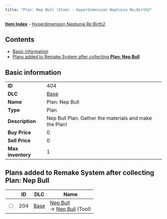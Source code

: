 ```yaml
---
title: "Plan: Nep Bull (Item) - Hyperdimension Neptunia Re;Birth2"
---
```


[**Item Index**](/neptunia/rb2/item/index.html) - [Hyperdimension Neptunia Re;Birth2](/neptunia/rb2)

## Contents

- [Basic information](#basic-information)
- [Plans added to Remake System after collecting **Plan: Nep Bull**](#plans-added-to-remake-system-after-collecting-plan-nep-bull)

## Basic information

|   |   |
| -- | -- |
| **ID** | 404 |
| **DLC** | [Base](/neptunia/rb2/dlc/0-base.html) |
| **Name** | Plan: Nep Bull |
| **Type** | Plan |
| **Description** | Nep Bull Plan. Gather the materials and make the Plan! |
| **Buy Price** | 0 |
| **Sell Price** | 0 |
| **Max inventory** | 1 |

## Plans added to Remake System after collecting **Plan: Nep Bull**

|    | ID | DLC | Name |
| -- | -- | --- | ---- |
| <input type="checkbox" id="rb2-remake-0-204" class="trackbox" /> | 204 | [Base](/neptunia/rb2/dlc/0-base.html) | [Nep Bull](/neptunia/rb2/remake/0-204-nep-bull.html)<br />→ [Nep Bull](/neptunia/rb2/item/0-5-nep-bull.html) (Tool) |
